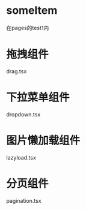 # someItem
在pages的test1内
# 拖拽组件
drag.tsx
# 下拉菜单组件
dropdown.tsx
# 图片懒加载组件
lazyload.tsx
# 分页组件
pagination.tsx
